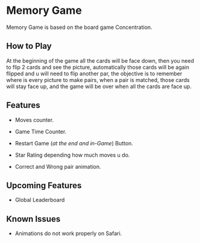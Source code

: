 # Memory Game


Memory Game is based on the board game Concentration.



## How to Play

At the beginning of the game all the cards will be face down, then you need to flip 2 cards and see the picture, automatically those cards will be again flipped and u will need to flip another par, the objective is to remember where is every picture to make pairs, when a pair is matched, those cards will stay face up, and the game will be over when all the cards are face up. 



## Features

 - Moves counter.
 
 - Game Time Counter.

 - Restart Game (_at the end and in-Game_) Button.

 - Star Rating depending how much moves u do.

 - Correct and Wrong pair animation.



## Upcoming Features

 - Global Leaderboard



## Known Issues

 - Animations do not work properly on Safari.